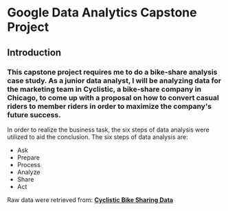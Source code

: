 # Google Data Analytics Capstone Project

## Introduction

### This capstone project requires me to do a bike-share analysis case study. As a junior data analyst, I will be analyzing data for the marketing team in Cyclistic, a bike-share company in Chicago, to come up with a proposal on how to convert casual riders to member riders in order to maximize the company's future success.

In order to realize the business task, the six steps of data analysis were utilized to aid the conclusion. The six steps of data analysis are:
- Ask
- Prepare
- Process
- Analyze
- Share
- Act

Raw data were retrieved from: **<a href="https://divvy-tripdata.s3.amazonaws.com/index.html" rel="nofollow">Cyclistic Bike Sharing Data</a>**

